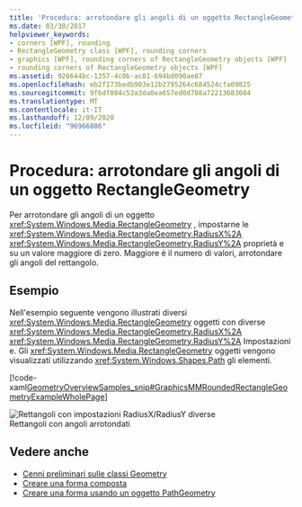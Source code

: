 ```yaml
---
title: 'Procedura: arrotondare gli angoli di un oggetto RectangleGeometry'
ms.date: 03/30/2017
helpviewer_keywords:
- corners [WPF], rounding
- RectangleGeometry class [WPF], rounding corners
- graphics [WPF], rounding corners of RectangleGeometry objects [WPF]
- rounding corners of RectangleGeometry objects [WPF]
ms.assetid: 926644bc-1357-4c0b-ac81-694bd090ae87
ms.openlocfilehash: eb2f173bedb903e12b2795264c684524cfa09825
ms.sourcegitcommit: 9f6df084c53a3da0ea657ed0d708a72213683084
ms.translationtype: MT
ms.contentlocale: it-IT
ms.lasthandoff: 12/09/2020
ms.locfileid: "96966886"
---
```

# <a name="how-to-round-the-corners-of-a-rectanglegeometry"></a>Procedura: arrotondare gli angoli di un oggetto RectangleGeometry
Per arrotondare gli angoli di un oggetto <xref:System.Windows.Media.RectangleGeometry> , impostarne le <xref:System.Windows.Media.RectangleGeometry.RadiusX%2A> <xref:System.Windows.Media.RectangleGeometry.RadiusY%2A> proprietà e su un valore maggiore di zero. Maggiore è il numero di valori, arrotondare gli angoli del rettangolo.  
  
## <a name="example"></a>Esempio  
 Nell'esempio seguente vengono illustrati diversi <xref:System.Windows.Media.RectangleGeometry> oggetti con diverse <xref:System.Windows.Media.RectangleGeometry.RadiusX%2A> <xref:System.Windows.Media.RectangleGeometry.RadiusY%2A> Impostazioni e. Gli <xref:System.Windows.Media.RectangleGeometry> oggetti vengono visualizzati utilizzando <xref:System.Windows.Shapes.Path> gli elementi.  
  
 [!code-xaml[GeometryOverviewSamples_snip#GraphicsMMRoundedRectangleGeometryExampleWholePage](~/samples/snippets/csharp/VS_Snippets_Wpf/GeometryOverviewSamples_snip/CS/RectangleGeometryRoundedCornerExample.xaml#graphicsmmroundedrectanglegeometryexamplewholepage)]  
  
 ![Rettangoli con impostazioni RadiusX&#47;RadiusY diverse](./media/graphicsmm-rounded.png "graphicsmm_rounded")  
Rettangoli con angoli arrotondati  
  
## <a name="see-also"></a>Vedere anche

- [Cenni preliminari sulle classi Geometry](geometry-overview.md)
- [Creare una forma composta](how-to-create-a-composite-shape.md)
- [Creare una forma usando un oggetto PathGeometry](how-to-create-a-shape-by-using-a-pathgeometry.md)
